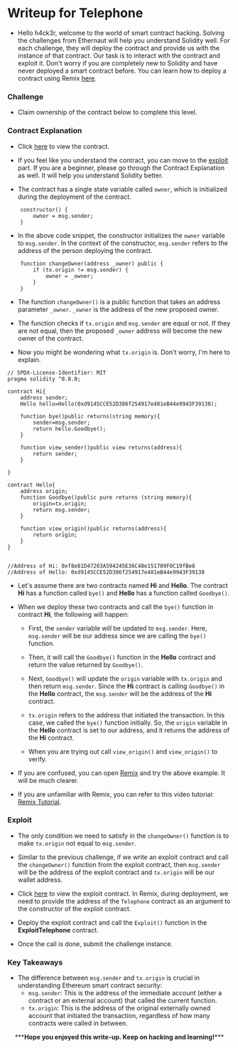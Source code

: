 # Writeup for Telephone

- Hello h4ck3r, welcome to the world of smart contract hacking. Solving the challenges from Ethernaut will help you understand Solidity well. For each challenge, they will deploy the contract and provide us with the instance of that contract. Our task is to interact with the contract and exploit it. Don't worry if you are completely new to Solidity and have never deployed a smart contract before. You can learn how to deploy a contract using Remix [here](https://youtu.be/3xNFZI8Ste4?si=i3cWN87OpX85zp6k).

### Challenge

- Claim ownership of the contract below to complete this level.

### Contract Explanation

- Click [here](Ethernaut/Telephone/src/contracts/Telephone.sol) to view the contract.

- If you feel like you understand the contract, you can move to the [exploit](#exploit) part. If you are a beginner, please go through the Contract Explanation as well. It will help you understand Solidity better.

- The contract has a single state variable called `owner`, which is initialized during the deployment of the contract.

```solidity
    constructor() {
        owner = msg.sender;
    }
```

- In the above code snippet, the constructor initializes the `owner` variable to `msg.sender`. In the context of the constructor, `msg.sender` refers to the address of the person deploying the contract.

```solidity
    function changeOwner(address _owner) public {
        if (tx.origin != msg.sender) {
            owner = _owner;
        }
    }
```

- The function `changeOwner()` is a public function that takes an address parameter `_owner`. `_owner` is the address of the new proposed owner.

- The function checks if `tx.origin` and `msg.sender` are equal or not. If they are not equal, then the proposed `_owner` address will become the new owner of the contract.

- Now you might be wondering what `tx.origin` is. Don't worry, I'm here to explain.

```solidity
// SPDX-License-Identifier: MIT
pragma solidity ^0.8.0;

contract Hi{
    address sender;
    Hello hello=Hello(0xd9145CCE52D386f254917e481eB44e9943F39138);

    function bye()public returns(string memory){
        sender=msg.sender;
        return hello.Goodbye();
    }

    function view_sender()public view returns(address){
        return sender;
    }

}

contract Hello{
    address origin;
    function Goodbye()public pure returns (string memory){
        origin=tx.origin;
        return msg.sender;
    }

    function view_origin()public returns(address){
        return origin;
    }
}


//Address of Hi: 0xf8e81D47203A594245E36C48e151709F0C19fBe8
//Address of Hello: 0xd9145CCE52D386f254917e481eB44e9943F39138

```

- Let's assume there are two contracts named **Hi** and **Hello**. The contract **Hi** has a function called `bye()` and **Hello** has a function called `Goodbye()`.

- When we deploy these two contracts and call the `bye()` function in contract **Hi**, the following will happen:

  - First, the `sender` variable will be updated to `msg.sender`. Here, `msg.sender` will be our address since we are calling the `bye()` function.

  - Then, it will call the `Goodbye()` function in the **Hello** contract and return the value returned by `Goodbye()`.

  - Next, `Goodbye()` will update the `origin` variable with `tx.origin` and then return `msg.sender`. Since the **Hi** contract is calling `Goodbye()` in the **Hello** contract, the `msg.sender` will be the address of the **Hi** contract.

  - `tx.origin` refers to the address that initiated the transaction. In this case, we called the `bye()` function initially. So, the `origin` variable in the **Hello** contract is set to our address, and it returns the address of the **Hi** contract.

  - When you are trying out call `view_origin()` and `view_origin()` to verify.

- If you are confused, you can open [Remix](https://remix.ethereum.org/) and try the above example. It will be much clearer.

- If you are unfamiliar with Remix, you can refer to this video tutorial: [Remix Tutorial](https://www.youtube.com/watch?v=WmeWbo7wzGI).

### Exploit

- The only condition we need to satisfy in the `changeOwner()` function is to make `tx.origin` not equal to `msg.sender`.

- Similar to the previous challenge, if we write an exploit contract and call the `changeOwner()` function from the exploit contract, then `msg.sender` will be the address of the exploit contract and `tx.origin` will be our wallet address.

- Click [here](/Exploit/ExploitCoinFlip.sol) to view the exploit contract. In Remix, during deployment, we need to provide the address of the `Telephone` contract as an argument to the constructor of the exploit contract.

- Deploy the exploit contract and call the `Exploit()` function in the **ExploitTelephone** contract.

- Once the call is done, submit the challenge instance.

### Key Takeaways

- The difference between `msg.sender` and `tx.origin` is crucial in understanding Ethereum smart contract security:
  - `msg.sender`: This is the address of the immediate account (either a contract or an external account) that called the current function.
  - `tx.origin`: This is the address of the original externally owned account that initiated the transaction, regardless of how many contracts were called in between.

<p style="text-align:center;">***<strong>Hope you enjoyed this write-up. Keep on hacking and learning!</strong>***</p>
